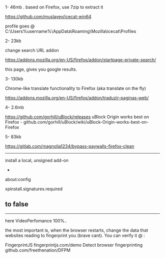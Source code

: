 1- 46mb . based on Firefox, use 7zip to extract it

https://github.com/muslayev/icecat-win64

profile goes @ C:\Users\%username%\AppData\Roaming\Mozilla\icecat\Profiles

 

2- 23kb

change search URL addon

https://addons.mozilla.org/en-US/firefox/addon/startpage-private-search/

this page, gives you google results.

 

3- 130kb

Chrome-like translate functionality to Firefox (aka translate on the fly)

https://addons.mozilla.org/en-US/firefox/addon/traduzir-paginas-web/

 

4- 2.6mb

https://github.com/gorhill/uBlock/releases
uBlock Origin works best on Firefox - github.com/gorhill/uBlock/wiki/uBlock-Origin-works-best-on-Firefox

 

5- 83kb

https://gitlab.com/magnolia1234/bypass-paywalls-firefox-clean

<hr>

install a local, unsigned add-on

-
about:config

xpinstall.signatures.required 

to false
-

<hr>

here VideoPerfomance 100%..

 

the most important is, when the browser restarts, change the data that websites reading to fingerprint you (brave cant). You can verify it @ :

FingerprintJS        fingerprintjs.com/demo
Detect browser fingerprinting        github.com/freethenation/DFPM
